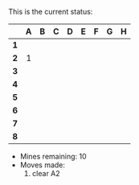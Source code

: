 This is the current status:

|   | **A** | **B** | **C** | **D** | **E** | **F** | **G** | **H** |
|---|:---:|:---:|:---:|:---:|:---:|:---:|:---:|:---:|
| **1** |   |   |   |   |   |   |   |   |
| **2** | 1 |   |   |   |   |   |   |   |
| **3** |   |   |   |   |   |   |   |   |
| **4** |   |   |   |   |   |   |   |   |
| **5** |   |   |   |   |   |   |   |   |
| **6** |   |   |   |   |   |   |   |   |
| **7** |   |   |   |   |   |   |   |   |
| **8** |   |   |   |   |   |   |   |   |

* Mines remaining: 10
* Moves made: 
	1. clear A2